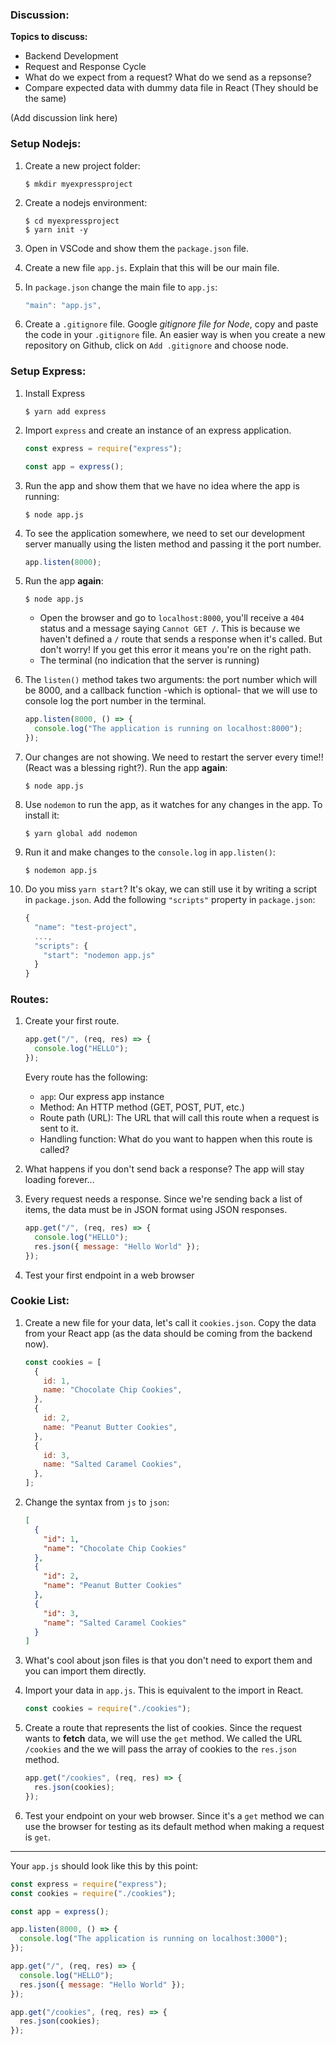 ### Discussion:

**Topics to discuss:**

- Backend Development
- Request and Response Cycle
- What do we expect from a request? What do we send as a repsonse?
- Compare expected data with dummy data file in React (They should be the same)

(Add discussion link here)

### Setup Nodejs:

1. Create a new project folder:

   ```shell
   $ mkdir myexpressproject
   ```

2. Create a nodejs environment:

   ```shell
   $ cd myexpressproject
   $ yarn init -y
   ```

3. Open in VSCode and show them the `package.json` file.

4. Create a new file `app.js`. Explain that this will be our main file.

5. In `package.json` change the main file to `app.js`:

   ```javascript
   "main": "app.js",
   ```

6. Create a `.gitignore` file. Google _gitignore file for Node_, copy and paste the code in your `.gitignore` file. An easier way is when you create a new repository on Github, click on `Add .gitignore` and choose node.

### Setup Express:

1. Install Express

   ```shell
   $ yarn add express
   ```

2. Import `express` and create an instance of an express application.

   ```javascript
   const express = require("express");

   const app = express();
   ```

3. Run the app and show them that we have no idea where the app is running:

   ```shell
   $ node app.js
   ```

4. To see the application somewhere, we need to set our development server manually using the listen method and passing it the port number.

   ```javascript
   app.listen(8000);
   ```

5. Run the app **again**:

   ```shell
   $ node app.js
   ```

   - Open the browser and go to `localhost:8000`, you'll receive a `404` status and a message saying `Cannot GET /`. This is because we haven't defined a `/` route that sends a response when it's called. But don't worry! If you get this error it means you're on the right path.
   - The terminal (no indication that the server is running)

6. The `listen()` method takes two arguments: the port number which will be 8000, and a callback function -which is optional- that we will use to console log the port number in the terminal.

   ```javascript
   app.listen(8000, () => {
     console.log("The application is running on localhost:8000");
   });
   ```

7. Our changes are not showing. We need to restart the server every time!! (React was a blessing right?). Run the app **again**:

   ```shell
   $ node app.js
   ```

8. Use `nodemon` to run the app, as it watches for any changes in the app. To install it:

   ```shell
   $ yarn global add nodemon
   ```

9. Run it and make changes to the `console.log` in `app.listen()`:

   ```shell
   $ nodemon app.js
   ```

10. Do you miss `yarn start`? It's okay, we can still use it by writing a script in `package.json`. Add the following `"scripts"` property in `package.json`:

    ```javascript
    {
      "name": "test-project",
      ...,
      "scripts": {
        "start": "nodemon app.js"
      }
    }
    ```

### Routes:

1. Create your first route.

   ```javascript
   app.get("/", (req, res) => {
     console.log("HELLO");
   });
   ```

   Every route has the following:

   - `app`: Our express app instance
   - Method: An HTTP method (GET, POST, PUT, etc.)
   - Route path (URL): The URL that will call this route when a request is sent to it.
   - Handling function: What do you want to happen when this route is called?

2. What happens if you don't send back a response? The app will stay loading forever...

3. Every request needs a response. Since we're sending back a list of items, the data must be in JSON format using JSON responses.

   ```javascript
   app.get("/", (req, res) => {
     console.log("HELLO");
     res.json({ message: "Hello World" });
   });
   ```

4. Test your first endpoint in a web browser

### Cookie List:

1. Create a new file for your data, let's call it `cookies.json`. Copy the data from your React app (as the data should be coming from the backend now).

   ```javascript
   const cookies = [
     {
       id: 1,
       name: "Chocolate Chip Cookies",
     },
     {
       id: 2,
       name: "Peanut Butter Cookies",
     },
     {
       id: 3,
       name: "Salted Caramel Cookies",
     },
   ];
   ```

2. Change the syntax from `js` to `json`:

   ```json
   [
     {
       "id": 1,
       "name": "Chocolate Chip Cookies"
     },
     {
       "id": 2,
       "name": "Peanut Butter Cookies"
     },
     {
       "id": 3,
       "name": "Salted Caramel Cookies"
     }
   ]
   ```

3. What's cool about json files is that you don't need to export them and you can import them directly.

4. Import your data in `app.js`. This is equivalent to the import in React.

   ```javascript
   const cookies = require("./cookies");
   ```

5. Create a route that represents the list of cookies. Since the request wants to **fetch** data, we will use the `get` method. We called the URL `/cookies` and the we will pass the array of cookies to the `res.json` method.

   ```javascript
   app.get("/cookies", (req, res) => {
     res.json(cookies);
   });
   ```

6. Test your endpoint on your web browser. Since it's a `get` method we can use the browser for testing as its default method when making a request is `get`.

---

Your `app.js` should look like this by this point:

```javascript
const express = require("express");
const cookies = require("./cookies");

const app = express();

app.listen(8000, () => {
  console.log("The application is running on localhost:3000");
});

app.get("/", (req, res) => {
  console.log("HELLO");
  res.json({ message: "Hello World" });
});

app.get("/cookies", (req, res) => {
  res.json(cookies);
});
```
